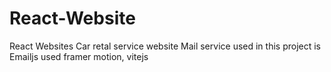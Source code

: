# React-Website
React Websites
Car retal service website
Mail service used in this project is Emailjs
used framer motion, vitejs 
